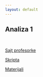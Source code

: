 ```yaml
---
layout: default
---
```


## Analiza 1

<br>

[Sajt profesorke](http://poincare.matf.bg.ac.rs/~jelena.katic/I/An1/An1-23.html)

[Skripta](http://poincare.matf.bg.ac.rs/~jelena.katic//I/An1/Skripta%20sa%20predavanja.pdf)

[Materijali](../materials/archive/A1/)
